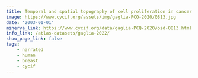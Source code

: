 ```yaml
---
title: Temporal and spatial topography of cell proliferation in cancer
image: https://www.cycif.org/assets/img/gaglia-PCQ-2020/0813.jpg
date: '2003-01-01'
minerva_link: https://www.cycif.org/data/gaglia-PCQ-2020/osd-0813.html
info_link: /atlas-datasets/gaglia-2022/
show_page_link: false
tags:
    - narrated
    - human
    - breast
    - cycif
---
```

